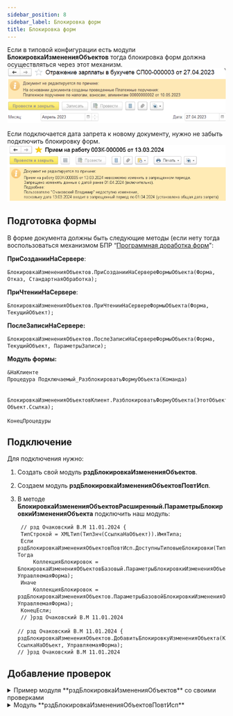 ```yaml
---
sidebar_position: 8
sidebar_label: Блокировка форм
title: Блокировка форм
---
```

Если в типовой конфигурации есть модули **БлокировкаИзмененияОбъектов** тогда блокировка форм должна осуществляться через этот механизм. 
![image.png](./img/block_forms_1.png)

Если подключается дата запрета к новому документу, нужно не забыть подключить блокировку форм.
 ![image.png](./img/block_forms_2.png) 

## Подготовка формы

В форме документа должны быть следующие методы (если нету тогда воспользоваться механизмом БПР “[Программная доработка форм](../psl/modification_forms.md)":

**ПриСозданииНаСервере**:

```
БлокировкаИзмененияОбъектов.ПриСозданииНаСервереФормыОбъекта(Форма, Отказ, СтандартнаяОбработка);
```

**ПриЧтенииНаСервере**:

```
БлокировкаИзмененияОбъектов.ПриЧтенииНаСервереФормыОбъекта(Форма, ТекущийОбъект);
```

**ПослеЗаписиНаСервере:**

```
БлокировкаИзмененияОбъектов.ПослеЗаписиНаСервереФормыОбъекта(Форма, ТекущийОбъект, ПараметрыЗаписи);
```

**Модуль формы:**

```
&НаКлиенте
Процедура Подключаемый_РазблокироватьФормуОбъекта(Команда)
	
	БлокировкаИзмененияОбъектовКлиент.РазблокироватьФормуОбъекта(ЭтотОбъект, Объект.Ссылка);
	
КонецПроцедуры
```

## Подключение

Для подключения нужно:

1. Создать свой модуль **рздБлокировкаИзмененияОбъектов**.

2. Создаем модуль **рздБлокировкаИзмененияОбъектовПовтИсп**.

3. В методе **БлокировкаИзмененияОбъектовРасширенный.ПараметрыБлокировкиИзмененияОбъекта** подключить наш модуль:

   ```
	// рзд Очаковский В.М 11.01.2024 {
	ТипСтрокой = XMLТип(ТипЗнч(СсылкаНаОбъект)).ИмяТипа;
	Если рздБлокировкаИзмененияОбъектовПовтИсп.ДоступныТиповыеБлокировки(ТипСтрокой) Тогда
		КоллекцияБлокировок = БлокировкаИзмененияОбъектовБазовый.ПараметрыБлокировкиИзмененияОбъекта(СсылкаНаОбъект, УправляемаяФорма);
	Иначе
		КоллекцияБлокировок = рздБлокировкаИзмененияОбъектов.ПараметрыБазовойБлокировкиИзмененияОбъекта(СсылкаНаОбъект, УправляемаяФорма);
	КонецЕсли;
	// }рзд Очаковский В.М 11.01.2024

   // рзд Очаковский В.М 11.01.2024 {
   рздБлокировкаИзмененияОбъектов.ДобавитьБлокировкуИзмененияОбъекта(КоллекцияБлокировок, СсылкаНаОбъект, УправляемаяФорма);
   // }рзд Очаковский В.М 11.01.2024
   ```

## Добавление проверок

<details>
  <summary>Пример модуля **рздБлокировкаИзмененияОбъектов** со своими проверками</summary>

```
#Область СлужебныйПрограммныйИнтерфейс

Процедура ДобавитьБлокировкуИзмененияОбъекта(КоллекцияБлокировок, СсылкаНаОбъект, УправляемаяФорма) Экспорт
	
	ТипОбъекта = ТипЗнч(СсылкаНаОбъект);
	
	Если ТипОбъекта = Тип("ДокументСсылка.ЭтапПроизводства2_2") Тогда
		ДобавитьБлокировкиЭтапаПроизводства(КоллекцияБлокировок, СсылкаНаОбъект, УправляемаяФорма);
	КонецЕсли;
	
КонецПроцедуры

Функция ПараметрыБазовойБлокировкиИзмененияОбъекта(СсылкаНаОбъект, УправляемаяФорма) Экспорт
	
	КоллекцияБлокировок = Новый Массив;
	МетаданныеОбъекта = СсылкаНаОбъект.Метаданные();
	Если Не ПравоДоступа("Изменение", МетаданныеОбъекта) Тогда
		БлокировкаИзмененияОбъекта = БлокировкаИзмененияОбъектов.ОписаниеБлокировкиИзмененияОбъекта("ПраваИзмененияОбъекта",
		НСтр("ru = 'Нет прав на изменение'"), Ложь);
		КоллекцияБлокировок.Добавить(БлокировкаИзмененияОбъекта);
	Иначе
		ОписаниеРезультата = "";
		ИзменениеЗапрещено = ДатыЗапретаИзменения.ИзменениеЗапрещено(МетаданныеОбъекта.ПолноеИмя(), СсылкаНаОбъект , ОписаниеРезультата);
		Если ИзменениеЗапрещено Тогда
			Если Не ПустаяСтрока(ОписаниеРезультата) Тогда
				ОписаниеРезультата = СокрЛП(ОписаниеРезультата);
				ОписаниеРезультата = СтрЗаменить(ОписаниеРезультата, Символы.ПС + Символы.ПС, Символы.ПС);
				БлокировкаИзмененияОбъекта = БлокировкаИзмененияОбъектов.ОписаниеБлокировкиИзмененияОбъекта("ДатыЗапретаИзменения", ОписаниеРезультата,
				Ложь, НСтр("ru = 'Необходимо изменить или совсем отключить дату запрета изменения данных, обратитесь к Администратору.'"));
				КоллекцияБлокировок.Добавить(БлокировкаИзмененияОбъекта);
			КонецЕсли;
		КонецЕсли;
	КонецЕсли;
	
	Возврат КоллекцияБлокировок;
	
КонецФункции

#КонецОбласти

#Область СлужебныеПроцедурыИФункции

Процедура ДобавитьБлокировкиЭтапаПроизводства(КоллекцияБлокировок, СсылкаНаОбъект, УправляемаяФорма)
	
	Если Не ЗначениеЗаполнено(СсылкаНаОбъект) Тогда
		Возврат;
	КонецЕсли;
	
	ДокументПриостановлен = УправляемаяФорма.рздПриостановлен;
	
	ПроверитьПравоРедактированияПриостановленногоДокументаПартии(КоллекцияБлокировок, СсылкаНаОбъект, ДокументПриостановлен);

КонецПроцедуры

#Область Проверки

Процедура ПроверитьПравоРедактированияПриостановленногоДокументаПартии(КоллекцияБлокировок, СсылкаНаОбъект, ДокументПриостановлен)
	
	Если Не (Не УправлениеДоступом.ЕстьРоль("рздРедактироватьПриостановленныеПартииПроизводства")
		И ДокументПриостановлен) Тогда
		Возврат;
	КонецЕсли;
	
	Комментарий = НСтр("ru = 'Нет прав для редактирования приостановленного документа'");
	
	БлокировкаИзмененияОбъекта = БлокировкаИзмененияОбъектов.ОписаниеБлокировкиИзмененияОбъекта(
		"рздРедактироватьПриостановленныеПартииПроизводства",
		Комментарий,
		Ложь,
		Комментарий);
	
	КоллекцияБлокировок.Добавить(БлокировкаИзмененияОбъекта);
	
КонецПроцедуры

#КонецОбласти

#КонецОбласти
```
</details>

<details>
  <summary>Модуль **рздБлокировкаИзмененияОбъектовПовтИсп**</summary>

```
#Область СлужебныеПроцедурыИФункции

Функция ДоступныТиповыеБлокировки(ИмяТипа) Экспорт
	
	ТипЗначения = Тип(ИмяТипа);
	ТипыИсключений = Новый Массив;
	ТипыИсключений.Добавить(Тип("ДокументСсылка.рздРегистрацияДнейЗагранкомандировка"));
	
	Возврат ТипыИсключений.Найти(ТипЗначения) = Неопределено;
	
	КонецФункции

#КонецОбласти
```

</details>